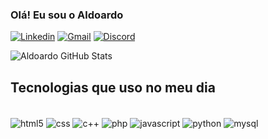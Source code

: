 ### Olá! Eu sou o Aldoardo

[![Linkedin](https://img.shields.io/badge/LinkedIn-0077B5?style=for-the-badge&logo=linkedin&logoColor=white)](www.linkedin.com/in/aldoardo)
[![Gmail](https://img.shields.io/badge/Gmail-D14836?style=for-the-badge&logo=gmail&logoColor=white)](mailto:aldoardoalves@gmail.com?subject=Contato)
[![Discord](https://img.shields.io/badge/Discord-7289DA?style=for-the-badge&logo=discord&logoColor=white)](Discordapp.com/users/674762214418284575)

![Aldoardo GitHub Stats](https://github-readme-stats.vercel.app/api?username=Aldoardo&show_icons=true&theme=dracula)
## Tecnologias que uso no meu dia 
<div style = "display: inline_block"><br/>
<img align = "center" alt= "html5" src = "https://img.shields.io/badge/HTML5-E34F26?style=for-the-badge&logo=html5&logoColor=white"/>
<img align = "center" alt= "css" src = "https://img.shields.io/badge/CSS3-1572B6?style=for-the-badge&logo=css3&logoColor=white"/>
<img align = "center" alt= "c++" src = "https://img.shields.io/badge/C%2B%2B-00599C?style=for-the-badge&logo=c%2B%2B&logoColor=white"/>
<img align = "center" alt= "php" src = "https://img.shields.io/badge/PHP-777BB4?style=for-the-badge&logo=php&logoColor=white"/>
<img align = "center" alt= "javascript" src = "https://img.shields.io/badge/JavaScript-323330?style=for-the-badge&logo=javascript&logoColor=F7DF1E"/>
<img align = "center" alt= "python" src = "https://img.shields.io/badge/Python-14354C?style=for-the-badge&logo=python&logoColor=white"/>
<img align = "center" alt= "mysql" src = "https://img.shields.io/badge/MySQL-00000F?style=for-the-badge&logo=mysql&logoColor=white"/>
